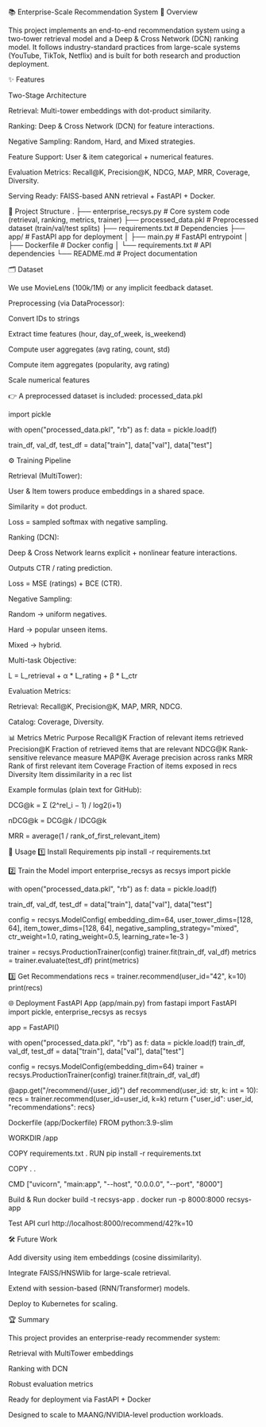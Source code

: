 📚 Enterprise-Scale Recommendation System
🚀 Overview

This project implements an end-to-end recommendation system using a two-tower retrieval model and a Deep & Cross Network (DCN) ranking model.
It follows industry-standard practices from large-scale systems (YouTube, TikTok, Netflix) and is built for both research and production deployment.

✨ Features

Two-Stage Architecture

Retrieval: Multi-tower embeddings with dot-product similarity.

Ranking: Deep & Cross Network (DCN) for feature interactions.

Negative Sampling: Random, Hard, and Mixed strategies.

Feature Support: User & item categorical + numerical features.

Evaluation Metrics: Recall@K, Precision@K, NDCG, MAP, MRR, Coverage, Diversity.

Serving Ready: FAISS-based ANN retrieval + FastAPI + Docker.

📂 Project Structure
.
├── enterprise_recsys.py       # Core system code (retrieval, ranking, metrics, trainer)
├── processed_data.pkl         # Preprocessed dataset (train/val/test splits)
├── requirements.txt           # Dependencies
├── app/                       # FastAPI app for deployment
│   ├── main.py                # FastAPI entrypoint
│   ├── Dockerfile             # Docker config
│   └── requirements.txt       # API dependencies
└── README.md                  # Project documentation

🗂 Dataset

We use MovieLens (100k/1M) or any implicit feedback dataset.

Preprocessing (via DataProcessor):

Convert IDs to strings

Extract time features (hour, day_of_week, is_weekend)

Compute user aggregates (avg rating, count, std)

Compute item aggregates (popularity, avg rating)

Scale numerical features

👉 A preprocessed dataset is included: processed_data.pkl

import pickle

with open("processed_data.pkl", "rb") as f:
    data = pickle.load(f)

train_df, val_df, test_df = data["train"], data["val"], data["test"]

⚙️ Training Pipeline

Retrieval (MultiTower):

User & Item towers produce embeddings in a shared space.

Similarity = dot product.

Loss = sampled softmax with negative sampling.

Ranking (DCN):

Deep & Cross Network learns explicit + nonlinear feature interactions.

Outputs CTR / rating prediction.

Loss = MSE (ratings) + BCE (CTR).

Negative Sampling:

Random → uniform negatives.

Hard → popular unseen items.

Mixed → hybrid.

Multi-task Objective:

L = L_retrieval + α * L_rating + β * L_ctr


Evaluation Metrics:

Retrieval: Recall@K, Precision@K, MAP, MRR, NDCG.

Catalog: Coverage, Diversity.

📊 Metrics
Metric	Purpose
Recall@K	Fraction of relevant items retrieved
Precision@K	Fraction of retrieved items that are relevant
NDCG@K	Rank-sensitive relevance measure
MAP@K	Average precision across ranks
MRR	Rank of first relevant item
Coverage	Fraction of items exposed in recs
Diversity	Item dissimilarity in a rec list

Example formulas (plain text for GitHub):

DCG@k = Σ (2^rel_i − 1) / log2(i+1)

nDCG@k = DCG@k / IDCG@k

MRR = average(1 / rank_of_first_relevant_item)

🧪 Usage
1️⃣ Install Requirements
pip install -r requirements.txt

2️⃣ Train the Model
import enterprise_recsys as recsys
import pickle

with open("processed_data.pkl", "rb") as f:
    data = pickle.load(f)

train_df, val_df, test_df = data["train"], data["val"], data["test"]

config = recsys.ModelConfig(
    embedding_dim=64,
    user_tower_dims=[128, 64],
    item_tower_dims=[128, 64],
    negative_sampling_strategy="mixed",
    ctr_weight=1.0,
    rating_weight=0.5,
    learning_rate=1e-3
)

trainer = recsys.ProductionTrainer(config)
trainer.fit(train_df, val_df)
metrics = trainer.evaluate(test_df)
print(metrics)

3️⃣ Get Recommendations
recs = trainer.recommend(user_id="42", k=10)
print(recs)

🌐 Deployment
FastAPI App (app/main.py)
from fastapi import FastAPI
import pickle, enterprise_recsys as recsys

app = FastAPI()

with open("processed_data.pkl", "rb") as f:
    data = pickle.load(f)
train_df, val_df, test_df = data["train"], data["val"], data["test"]

config = recsys.ModelConfig(embedding_dim=64)
trainer = recsys.ProductionTrainer(config)
trainer.fit(train_df, val_df)

@app.get("/recommend/{user_id}")
def recommend(user_id: str, k: int = 10):
    recs = trainer.recommend(user_id=user_id, k=k)
    return {"user_id": user_id, "recommendations": recs}

Dockerfile (app/Dockerfile)
FROM python:3.9-slim

WORKDIR /app

COPY requirements.txt .
RUN pip install -r requirements.txt

COPY . .

CMD ["uvicorn", "main:app", "--host", "0.0.0.0", "--port", "8000"]

Build & Run
docker build -t recsys-app .
docker run -p 8000:8000 recsys-app

Test API
curl http://localhost:8000/recommend/42?k=10

🛠 Future Work

Add diversity using item embeddings (cosine dissimilarity).

Integrate FAISS/HNSWlib for large-scale retrieval.

Extend with session-based (RNN/Transformer) models.

Deploy to Kubernetes for scaling.

🏆 Summary

This project provides an enterprise-ready recommender system:

Retrieval with MultiTower embeddings

Ranking with DCN

Robust evaluation metrics

Ready for deployment via FastAPI + Docker

Designed to scale to MAANG/NVIDIA-level production workloads.
